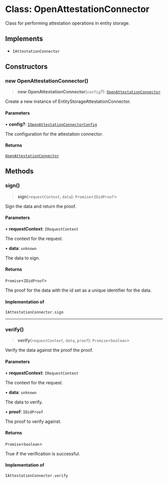 # Class: OpenAttestationConnector

Class for performing attestation operations in entity storage.

## Implements

- `IAttestationConnector`

## Constructors

### new OpenAttestationConnector()

> **new OpenAttestationConnector**(`config`?): [`OpenAttestationConnector`](OpenAttestationConnector.md)

Create a new instance of EntityStorageAttestationConnector.

#### Parameters

• **config?**: [`IOpenAttestationConnectorConfig`](../interfaces/IOpenAttestationConnectorConfig.md)

The configuration for the attestation connector.

#### Returns

[`OpenAttestationConnector`](OpenAttestationConnector.md)

## Methods

### sign()

> **sign**(`requestContext`, `data`): `Promise`\<`IDidProof`\>

Sign the data and return the proof.

#### Parameters

• **requestContext**: `IRequestContext`

The context for the request.

• **data**: `unknown`

The data to sign.

#### Returns

`Promise`\<`IDidProof`\>

The proof for the data with the id set as a unique identifier for the data.

#### Implementation of

`IAttestationConnector.sign`

***

### verify()

> **verify**(`requestContext`, `data`, `proof`): `Promise`\<`boolean`\>

Verify the data against the proof the proof.

#### Parameters

• **requestContext**: `IRequestContext`

The context for the request.

• **data**: `unknown`

The data to verify.

• **proof**: `IDidProof`

The proof to verify against.

#### Returns

`Promise`\<`boolean`\>

True if the verification is successful.

#### Implementation of

`IAttestationConnector.verify`
